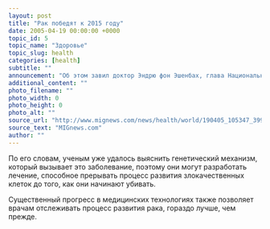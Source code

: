 ```yaml
---
layout: post
title: "Рак победят к 2015 году"
date: 2005-04-19 00:00:00 +0000
topic_id: 5
topic_name: "Здоровье"
topic_slug: health
categories: [health]
subtitle: ""
announcement: "Об этом завил доктор Эндрю фон Эшенбах, глава Национального института рака США. \"К 2015 году мы сможем уничтожить страдания и смерть, которые несет людям рак\", &mdash; заявил он"
additional_content: ""
photo_filename: ""
photo_width: 0
photo_height: 0
photo_alt: ""
source_url: "http://www.mignews.com/news/health/world/190405_105347_39996.html"
source_text: "MIGnews.com"
author: ""
---
```

По его словам, ученым уже удалось выяснить генетический механизм, который вызывает это заболевание, поэтому они могут разработать лечение, способное прерывать процесс развития злокачественных клеток до того, как они начинают убивать.

Существенный прогресс в медицинских технологиях также позволяет врачам отслеживать процесс развития рака, гораздо лучше, чем прежде.
